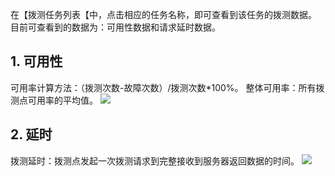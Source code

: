 在【拨测任务列表【中，点击相应的任务名称，即可查看到该任务的拨测数据。
目前可查看到的数据为：可用性数据和请求延时数据。

## 1. 可用性
可用率计算方法：（拨测次数-故障次数）/拨测次数\*100%。
整体可用率：所有拨测点可用率的平均值。
![](http://imgcache.tce.fsphere.cn/image/mccdn.qcloud.com/img5694f5d64354c.png)

## 2. 延时
拨测延时：拨测点发起一次拨测请求到完整接收到服务器返回数据的时间。
![](http://imgcache.tce.fsphere.cn/image/mccdn.qcloud.com/img5694f6070aa1b.png)